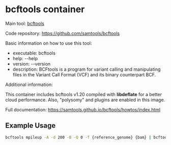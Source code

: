 # bcftools container

Main tool: [bcftools](https://github.com/samtools/bcftools)

Code repository: https://github.com/samtools/bcftools

Basic information on how to use this tool:
- executable: bcftools
- help: --help
- version: --version
- description: BCFtools is a program for variant calling and manipulating files in the Variant Call Format (VCF) and its binary counterpart BCF. 

Additional information:

This container includes bcftools v1.20 compiled with **libdeflate** for a better cloud performance. Also, "polysomy" and plugins are enabled in this image.
  
Full documentation: https://samtools.github.io/bcftools/howtos/index.html

## Example Usage

```bash
bcftools mpileup -A -d 200 -B -Q 0 -f {reference_genome} {bam} | bcftools call -mv -Ov -o bcftools_variants/{sample}.vcf
```


